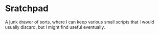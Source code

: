 # Sratchpad

A junk drawer of sorts, where I can keep various small scripts that I would usually discard, but I
might find useful eventually.

